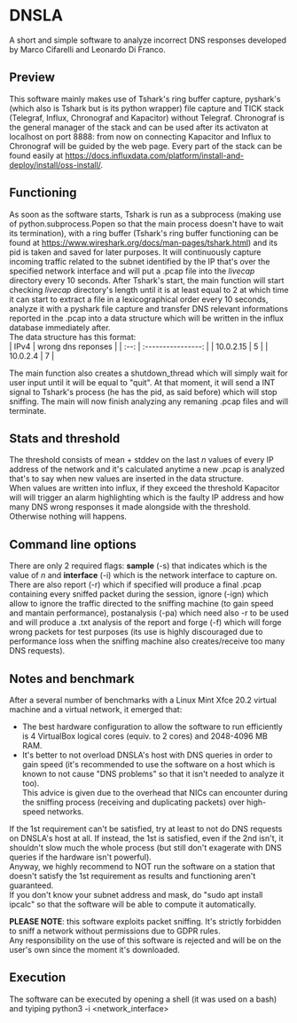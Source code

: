 # DNSLA
A short and simple software to analyze incorrect DNS responses developed by Marco Cifarelli and Leonardo Di Franco.

## Preview
This software mainly makes use of Tshark's ring buffer capture, pyshark's (which also is Tshark but is its python wrapper) file capture and TICK stack (Telegraf, Influx, Chronograf and Kapacitor) without Telegraf. Chronograf is the general manager of the stack and can be used after its activaton at localhost on port 8888: from now on connecting Kapacitor and Influx to Chronograf will be guided by the web page. Every part of the stack can be found easily at https://docs.influxdata.com/platform/install-and-deploy/install/oss-install/.

## Functioning
As soon as the software starts, Tshark is run as a subprocess (making use of python.subprocess.Popen so that the main process doesn't have to wait its termination), with a ring buffer (Tshark's ring buffer functioning can be found at https://www.wireshark.org/docs/man-pages/tshark.html) and its pid is taken and saved for later purposes. It will continuously capture incoming traffic related to the subnet identified by the IP that's over the specified network interface and will put a .pcap file into the _livecap_ directory every 10 seconds.
After Tshark's start, the main function will start checking _livecap_ directory's length until it is at least equal to 2 at which time it can start to extract a file in a lexicographical order every 10 seconds, analyze it with a pyshark file capture and transfer DNS relevant informations reported in the .pcap into a data structure which will be written in the influx database immediately after.  
The data structure has this format:  
| IPv4 | wrong dns reponses |
| :--: | :----------------: |
| 10.0.2.15 | 5 |
| 10.0.2.4 | 7 |

The main function also creates a shutdown_thread which will simply wait for user input until it will be equal to "quit". At that moment, it will send a INT signal to Tshark's process (he has the pid, as said before) which will stop sniffing. The main will now finish analyzing any remaning .pcap files and will terminate.

## Stats and threshold
The threshold consists of mean + stddev on the last _n_ values of every IP address of the network and it's calculated anytime a new .pcap is analyzed that's to say when new values are inserted in the data structure.  
When values are written into influx, if they exceed the threshold Kapacitor will will trigger an alarm highlighting which is the faulty IP address and how many DNS wrong responses it made alongside with the threshold. Otherwise nothing will happens.

## Command line options
There are only 2 required flags: __sample__ (-s) that indicates which is the value of _n_ and __interface__ (-i) which is the network interface to capture on.  
There are also report (-r) which if specified will produce a final .pcap containing every sniffed packet during the session, ignore (-ign) which allow to ignore the traffic directed to the sniffing machine (to gain speed and mantain performance), postanalysis (-pa) which need also -r to be used and will produce a .txt analysis of the report and forge (-f) which will forge wrong packets for test purposes (its use is highly discouraged due to performance loss when the sniffing machine also creates/receive too many DNS requests).

## Notes and benchmark
After a several number of benchmarks with a Linux Mint Xfce 20.2 virtual machine and a virtual network, it emerged that:
- The best hardware configuration to allow the software to run efficiently is 4 VirtualBox logical cores (equiv. to 2 cores) and 2048-4096 MB RAM.
- It's better to not overload DNSLA's host with DNS queries in order to gain speed (it's recommended to use the software on a host which is known to not cause "DNS problems" so that it isn't needed to analyze it too).  
This advice is given due to the overhead that NICs can encounter during the sniffing process (receiving and duplicating packets) over high-speed networks.

If the 1st requirement can't be satisfied, try at least to not do DNS requests on DNSLA's host at all.
If instead, the 1st is satisfied, even if the 2nd isn't, it shouldn't slow much the whole process (but still don't exagerate with DNS queries if the hardware isn't powerful).  
Anyway, we highly recommend to NOT run the software on a station that doesn't satisfy the 1st requirement as results and functioning aren't guaranteed.  
If you don't know your subnet address and mask, do "sudo apt install ipcalc" so that the software will be able to compute it automatically.

__PLEASE NOTE__: this software exploits packet sniffing. It's strictly forbidden to sniff a network without permissions due to GDPR rules.  
Any responsibility on the use of this software is rejected and will be on the user's own since the moment it's downloaded.

## Execution
The software can be executed by opening a shell (it was used on a bash) and tyiping python3 -i <network_interface> 
